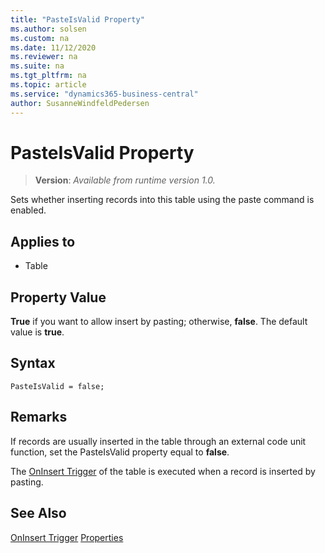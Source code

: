```yaml
---
title: "PasteIsValid Property"
ms.author: solsen
ms.custom: na
ms.date: 11/12/2020
ms.reviewer: na
ms.suite: na
ms.tgt_pltfrm: na
ms.topic: article
ms.service: "dynamics365-business-central"
author: SusanneWindfeldPedersen
---
```

[//]: # (START>DO_NOT_EDIT)
[//]: # (IMPORTANT:Do not edit any of the content between here and the END>DO_NOT_EDIT.)
[//]: # (Any modifications should be made in the .xml files in the ModernDev repo.)
# PasteIsValid Property
> **Version**: _Available from runtime version 1.0._

Sets whether inserting records into this table using the paste command is enabled.

## Applies to
-   Table

[//]: # (IMPORTANT: END>DO_NOT_EDIT)

## Property Value  

**True** if you want to allow insert by pasting; otherwise, **false**. The default value is **true**.  
 
## Syntax

```AL
PasteIsValid = false;
```

## Remarks

If records are usually inserted in the table through an external code unit function, set the PasteIsValid property equal to **false**.  
  
The [OnInsert Trigger](../triggers/devenv-oninsert-trigger.md) of the table is executed when a record is inserted by pasting.  
  
## See Also  

[OnInsert Trigger](../triggers/devenv-oninsert-trigger.md)
[Properties](devenv-properties.md)